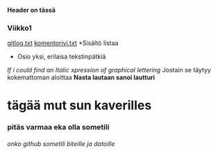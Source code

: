**Header on tässä**
### **Viikko1**
[gitlog.txt](https://github.com/miksuu00/ot-harjoitustyo/blob/master/laskarit/viikko1/gitlog.txt)
[komentorivi.txt](https://github.com/miksuu00/ot-harjoitustyo/blob/master/laskarit/viikko1/komentorivi.txt)
*Sisältö listaa
  * Osio yksi, erilaisa tekstinpätkiä

*If i could find an Italic xpression of graphical lettering* Jostain se täytyy kokemattoman aloittaa __Nasta **lautaan** sanoi lautturi__

# tägää mut sun kaverilles
### pitäs varmaa eka olla sometili
###### onko github sometili biteille ja datoille


